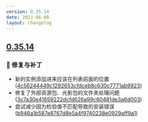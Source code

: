 ```yaml
---
version: 0.35.14
date: 2023-06-08
layout: changelog
---
```

## [0.35.14](#0.35.14)
### 🐛 修复与补丁

- 新的实例添加进来应该在列表前面的位置 ([4c56244449c1292653cfdceb8c630c7771ab9923](https://github.com/Voxelum/x-minecraft-launcher/commit/4c56244449c1292653cfdceb8c630c7771ab9923))
- 修复了外部资源包、光影包的文件夹处理问题 ([3c7a30e41659222dcfd626a99c60481de3a6d003](https://github.com/Voxelum/x-minecraft-launcher/commit/3c7a30e41659222dcfd626a99c60481de3a6d003))
- 尝试减少因为检验值不匹配导致的安装错误 ([b946a1b587e8767d8e5a4f9740238e0929aff9a1](https://github.com/Voxelum/x-minecraft-launcher/commit/b946a1b587e8767d8e5a4f9740238e0929aff9a1))
